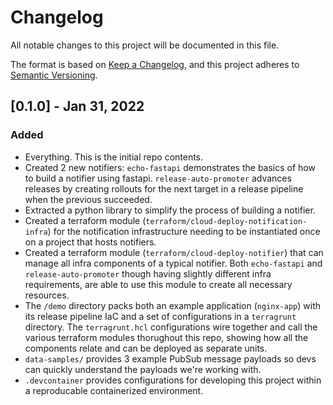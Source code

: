 # Changelog

All notable changes to this project will be documented in this file.

The format is based on [Keep a Changelog](https://keepachangelog.com/en/1.0.0/),
and this project adheres to [Semantic Versioning](https://semver.org/spec/v2.0.0.html).

## [0.1.0] - Jan 31, 2022

### Added

- Everything. This is the initial repo contents.
- Created 2 new notifiers: `echo-fastapi` demonstrates the basics of how to build a notifier using fastapi. `release-auto-promoter` advances releases by creating rollouts for the next target in a release pipeline when the previous succeeded.
- Extracted a python library to simplify the process of building a notifier.
- Created a terraform module (`terraform/cloud-deploy-notification-infra`) for the notification infrastructure needing to be instantiated once on a project that hosts notifiers.
- Created a terraform module (`terraform/cloud-deploy-notifier`) that can manage all infra components of a typical notifier. Both `echo-fastapi` and `release-auto-promoter` though having slightly different infra requirements, are able to use this module to create all necessary resources.
- The `/demo` directory packs both an example application (`nginx-app`) with its release pipeline IaC and a set of configurations in a `terragrunt` directory. The `terragrunt.hcl` configurations wire together and call the various terraform modules thorughout this repo, showing how all the components relate and can be deployed as separate units.
- `data-samples/` provides 3 example PubSub message payloads so devs can quickly understand the payloads we're working with.
- `.devcontainer` provides configurations for developing this project within a reproducable containerized environment.
